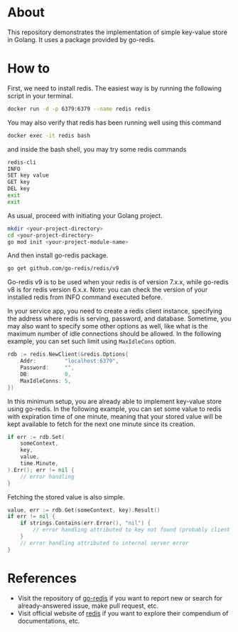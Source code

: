 # About
This repository demonstrates the implementation of simple key-value store in Golang. It uses a package provided by go-redis.

# How to
First, we need to install redis. The easiest way is by running the following script in your terminal.
```bash
docker run -d -p 6379:6379 --name redis redis
```
You may also verify that redis has been running well using this command
```bash
docker exec -it redis bash
```
and inside the bash shell, you may try some redis commands
```bash
redis-cli
INFO
SET key value
GET key
DEL key
exit
exit
```
As usual, proceed with initiating your Golang project.
```bash
mkdir <your-project-directory>
cd <your-project-directory>
go mod init <your-project-module-name>
```
And then install go-redis package.
```bash
go get github.com/go-redis/redis/v9
```
Go-redis v9 is to be used when your redis is of version 7.x.x, while go-redis v8 is for redis version 6.x.x. Note: you can check the version of your installed redis from INFO command executed before.

In your service app, you need to create a redis client instance, specifying the address where redis is serving, password, and database. Sometime, you may also want to specify some other options as well, like what is the maximum number of idle connections should be allowed. In the following example, you can set such limit using `MaxIdleCons` option.
```go
rdb := redis.NewClient(&redis.Options{
	Addr:         "localhost:6379",
	Password:     "",
	DB:           0,
    MaxIdleConns: 5,
})
```
In this minimum setup, you are already able to implement key-value store using go-redis. In the following example, you can set some value to redis with expiration time of one minute, meaning that your stored value will be kept available to fetch for the next one minute since its creation.
```go
if err := rdb.Set(
    someContext,
    key,
    value,
    time.Minute,
).Err(); err != nil {
	// error handling
}
```
Fetching the stored value is also simple.
```go
value, err := rdb.Get(someContext, key).Result()
if err != nil {
	if strings.Contains(err.Error(), "nil") {
		// error handling attributed to key not found (probably client error)
	}
    // error handling attributed to internal server error
}
```
# References
- Visit the repository of [go-redis](https://github.com/go-redis/redis) if you want to report new or search for already-answered issue, make pull request, etc.
- Visit official website of [redis](https://redis.io/) if you want to explore their compendium of documentations, etc.
